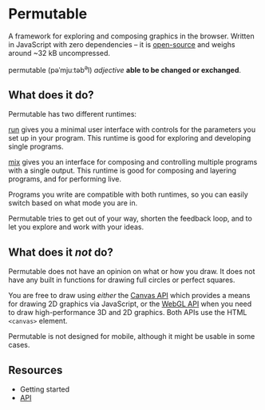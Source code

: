 # Permutable

A framework for exploring and composing graphics in the browser. Written in JavaScript with zero dependencies – it is [open-source](https://github.com/internetfriendsforever/permutable) and weighs around \~32 kB uncompressed.

permutable (pəˈmjuːtəb<sup>ə</sup>l) _adjective_ **able to be changed or exchanged**.

## What does it do?

Permutable has two different runtimes:

[run](/api#run) gives you a minimal user interface with controls for the parameters you set up in your program. This runtime is good for exploring and developing single programs.

[mix](/api#mix) gives you an interface for composing and controlling multiple programs with a single output. This runtime is good for composing and layering programs, and for performing live.

Programs you write are compatible with both runtimes, so you can easily switch based on what mode you are in.

Permutable tries to get out of your way, shorten the feedback loop, and to let you explore and work with your ideas.

## What does it _not_ do?

Permutable does not have an opinion on what or how you draw. It does not have any built in functions for drawing full circles or perfect squares.

You are free to draw using _either_ the [Canvas API](https://developer.mozilla.org/en-US/docs/Web/API/Canvas_API) which provides a means for drawing 2D graphics via JavaScript, or the [WebGL API](https://developer.mozilla.org/en-US/docs/Web/API/WebGL_API) when you need to draw high-performance 3D and 2D graphics. Both APIs use the HTML `<canvas>` element.

Permutable is not designed for mobile, although it might be usable in some cases.

## Resources

* Getting started
* [API](/api)
